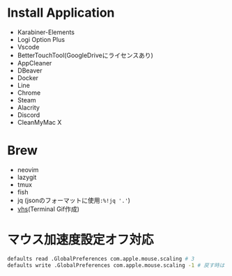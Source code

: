 # Install Application
- Karabiner-Elements
- Logi Option Plus
- Vscode
- BetterTouchTool(GoogleDriveにライセンスあり)
- AppCleaner
- DBeaver
- Docker
- Line
- Chrome
- Steam
- Alacrity
- Discord
- CleanMyMac X


# Brew
- neovim
- lazygit
- tmux
- fish
- jq (jsonのフォーマットに使用`:%!jq '.'`)
- [vhs](https://github.com/charmbracelet/vhs)(Terminal Gif作成)

# マウス加速度設定オフ対応
``` bash
defaults read .GlobalPreferences com.apple.mouse.scaling # 3
defaults write .GlobalPreferences com.apple.mouse.scaling -1 # 戻す時は -1 を　　３　に変更して再実行
```
